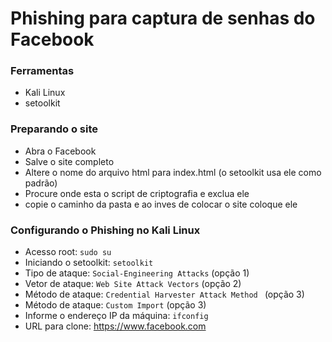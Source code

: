# Phishing para captura de senhas do Facebook

### Ferramentas

- Kali Linux
- setoolkit

### Preparando o site

- Abra o Facebook
- Salve o site completo
- Altere o nome do arquivo html para index.html (o setoolkit usa ele como padrão)
- Procure onde esta o script de criptografia e exclua ele
- copie o caminho da pasta e ao inves de colocar o site coloque ele

### Configurando o Phishing no Kali Linux

- Acesso root: ``` sudo su ```
- Iniciando o setoolkit: ``` setoolkit ```
- Tipo de ataque: ``` Social-Engineering Attacks ``` (opção 1)
- Vetor de ataque: ``` Web Site Attack Vectors ``` (opção 2)
- Método de ataque: ```Credential Harvester Attack Method ``` (opção 3)
- Método de ataque: ``` Custom Import ``` (opção 3)
- Informe o endereço IP da máquina: ``` ifconfig ```
- URL para clone: https://www.facebook.com
